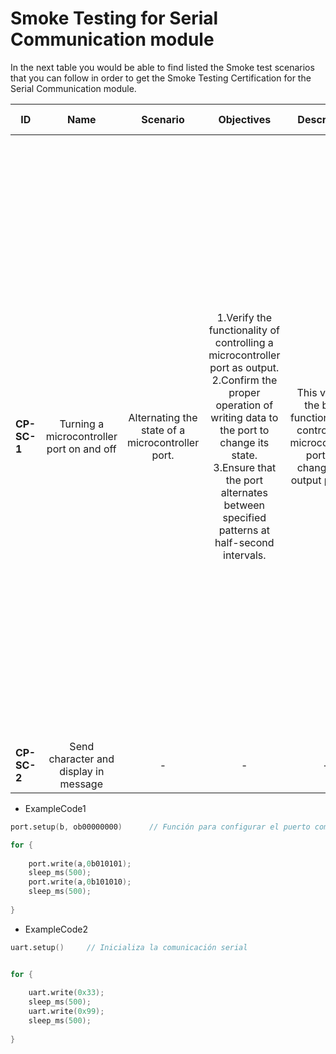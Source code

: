 # Smoke Testing for Serial Communication module

In the next table you would be able to find listed the Smoke test scenarios that you can follow in order to get the Smoke Testing Certification for the Serial Communication module.
  

| ID            | Name                                      | Scenario                                         | Objectives                                                                                                                                                                                                                                                 | Description                                                                                                  | Gherkin Steps                                                                                                                                                                                                                             | Steps                                                                                                                                                                                                                                                                                                                                                                                                                                                                                                                                                                                                                                                                                                                                     | Expected results                                                                                                                                                                                                                                                                                                                                                                                                                                 | Code Example |
| ------------- | :------:                                  | :------:                                         | :------:                                                                                                                                                                                                                                                   | :------:                                                                                                     | :------:                                                                                                                                                                                                                                  | :------:                                                                                                                                                                                                                                                                                                                                                                                                                                                                                                                                                                                                                                                                                                                                  | :------:                                                                                                                                                                                                                                                                                                                                                                                                                                         | :------:     |
| **CP-SC-1**   | Turning a microcontroller port on and off | Alternating the state of a microcontroller port. | 1.Verify the functionality of controlling a microcontroller port as output. <br>2.Confirm the proper operation of writing data to the port to change its state. <br>3.Ensure that the port alternates between specified patterns at half-second intervals. | This verifies the basic functionality of controlling a microcontroller port and changing its output pattern. | **Given** I configure the port on the microcontroller as an output <br>**When** I continuously write data to the port to change its state <br>**Then** I observe the port alternating between specified patterns at half-second intervals | 1.**Setup Hardware**: Connect the microcontroller port to any external components if necessary, ensuring proper wiring and connections. <br>2.**Configure Port**: Set up the microcontroller environment to configure the specified port as an output. <br>3.**Load the Code**: Copy the provided code snippet into the microcontroller's development environment or IDE. <br>4.**Compile/Upload**: Compile the code if necessary and upload it to the microcontroller. Ensure that the upload process completes without errors. <br>5.**Run the Code**: Execute the uploaded code on the microcontroller. This may involve pressing a button or issuing a command, depending on the specific development environment and hardware setup. | 1.**Observe Port Behavior**: The microcontroller port should alternate between the specified patterns (0b010101 and 0b101010) at half-second intervals. <br>2.**Verify Data Writing**: Ensure that the port changes its state according to the specified patterns as written in the code. <br>The port operation should matches the expected behavior described in the test objectives, alternating between the specified patterns continuously. | ExampleCode1 |
| **CP-SC-2**   | Send character and display in message     | -                                                | -                                                                                                                                                                                                                                                          | -                                                                                                            | -                                                                                                                                                                                                                                         | -                                                                                                                                                                                                                                                                                                                                                                                                                                                                                                                                                                                                                                                                                                                                         | -                                                                                                                                                                                                                                                                                                                                                                                                                                                | ExampleCode2 |


-   ExampleCode1
```v
port.setup(b, ob00000000)      // Función para configurar el puerto como salida 

for {
        
    port.write(a,0b010101);
    sleep_ms(500);
    port.write(a,0b101010);
    sleep_ms(500);      
        
}
```
-   ExampleCode2
```v
uart.setup()     // Inicializa la comunicación serial


for {
            
    uart.write(0x33);
	sleep_ms(500);
	uart.write(0x99);
	sleep_ms(500);
    
}
```